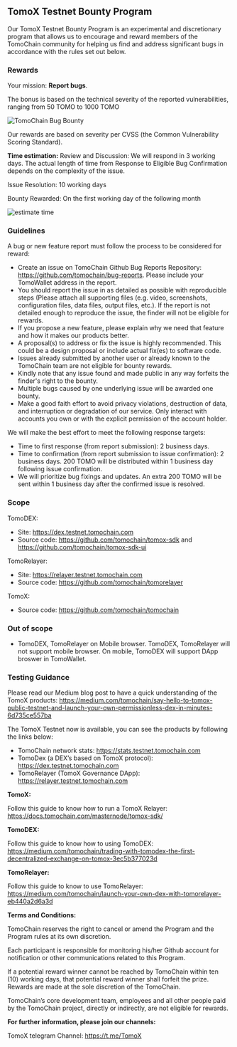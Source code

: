 ## TomoX Testnet Bounty Program
Our TomoX Testnet Bounty Program is an experimental and discretionary program that allows us to encourage and reward members of the TomoChain community for helping us find and address significant bugs in accordance with the rules set out below.

### Rewards
Your mission: **Report bugs**.

The bonus is based on the technical severity of the reported vulnerabilities, ranging from 50 TOMO to 1000 TOMO

![TomoChain Bug Bounty](https://miro.medium.com/max/636/1*U_yMhIkS-zFd-dbJEhkOuQ.png)

Our rewards are based on severity per CVSS (the Common Vulnerability Scoring Standard).

**Time estimation:**
Review and Discussion: We will respond in 3 working days. The actual length of time from Response to Eligible Bug Confirmation depends on the complexity of the issue.

Issue Resolution: 10 working days

Bounty Rewarded: On the first working day of the following month

![estimate time](https://miro.medium.com/max/1600/0*5gNzrmyiu-ldwcD2)

### Guidelines
A bug or new feature report must follow the process to be considered for reward:

- Create an issue on TomoChain Github Bug Reports Repository: https://github.com/tomochain/bug-reports. Please include your TomoWallet address in the report.
- You should report the issue in as detailed as possible with reproducible steps (Please attach all supporting files (e.g. video, screenshots, configuration files, data files, output files, etc.). If the report is not detailed enough to reproduce the issue, the finder will not be eligible for rewards.
- If you propose a new feature, please explain why we need that feature and how it makes our products better.
- A proposal(s) to address or fix the issue is highly recommended. This could be a design proposal or include actual fix(es) to software code.
- Issues already submitted by another user or already known to the TomoChain team are not eligible for bounty rewards.
- Kindly note that any issue found and made public in any way forfeits the finder's right to the bounty.
- Multiple bugs caused by one underlying issue will be awarded one bounty.
- Make a good faith effort to avoid privacy violations, destruction of data, and interruption or degradation of our service. Only interact with accounts you own or with the explicit permission of the account holder.

We will make the best effort to meet the following response targets:
- Time to first response (from report submission): 2 business days.
- Time to confirmation (from report submission to issue confirmation): 2 business days. 200 TOMO will be distributed within 1 business day following issue confirmation.
- We will prioritize bug fixings and updates. An extra 200 TOMO will be sent within 1 business day after the confirmed issue is resolved.

### Scope
TomoDEX:

- Site: https://dex.testnet.tomochain.com
- Source code: https://github.com/tomochain/tomox-sdk and https://github.com/tomochain/tomox-sdk-ui

TomoRelayer:

- Site: https://relayer.testnet.tomochain.com
- Source code: https://github.com/tomochain/tomorelayer

TomoX:

- Source code: https://github.com/tomochain/tomochain 

### Out of scope
- TomoDEX, TomoRelayer on Mobile browser. TomoDEX, TomoRelayer will not support mobile browser. On mobile, TomoDEX will support DApp broswer in TomoWallet.

### Testing Guidance
Please read our Medium blog post to have a quick understanding of the TomoX products: https://medium.com/tomochain/say-hello-to-tomox-public-testnet-and-launch-your-own-permissionless-dex-in-minutes-6d735ce557ba

The TomoX Testnet now is available, you can see the products by following the links below:

- TomoChain network stats: https://stats.testnet.tomochain.com
- TomoDex (a DEX’s based on TomoX protocol): https://dex.testnet.tomochain.com
- TomoRelayer (TomoX Governance DApp): https://relayer.testnet.tomochain.com

**TomoX:**

Follow this guide to know how to run a TomoX Relayer: https://docs.tomochain.com/masternode/tomox-sdk/

**TomoDEX:**

Follow this guide to know how to using TomoDEX: https://medium.com/tomochain/trading-with-tomodex-the-first-decentralized-exchange-on-tomox-3ec5b377023d

**TomoRelayer:**

Follow this guide to know to use TomoRelayer: https://medium.com/tomochain/launch-your-own-dex-with-tomorelayer-eb440a2d6a3d


**Terms and Conditions:**

TomoChain reserves the right to cancel or amend the Program and the Program rules at its own discretion.

Each participant is responsible for monitoring his/her Github account for notification or other communications related to this Program.

If a potential reward winner cannot be reached by TomoChain within ten (10) working days, that potential reward winner shall forfeit the prize.
Rewards are made at the sole discretion of the TomoChain. 

TomoChain’s core development team, employees and all other people paid by the TomoChain project, directly or indirectly, are not eligible for rewards.

**For further information, please join our channels:**

TomoX telegram Channel: https://t.me/TomoX
